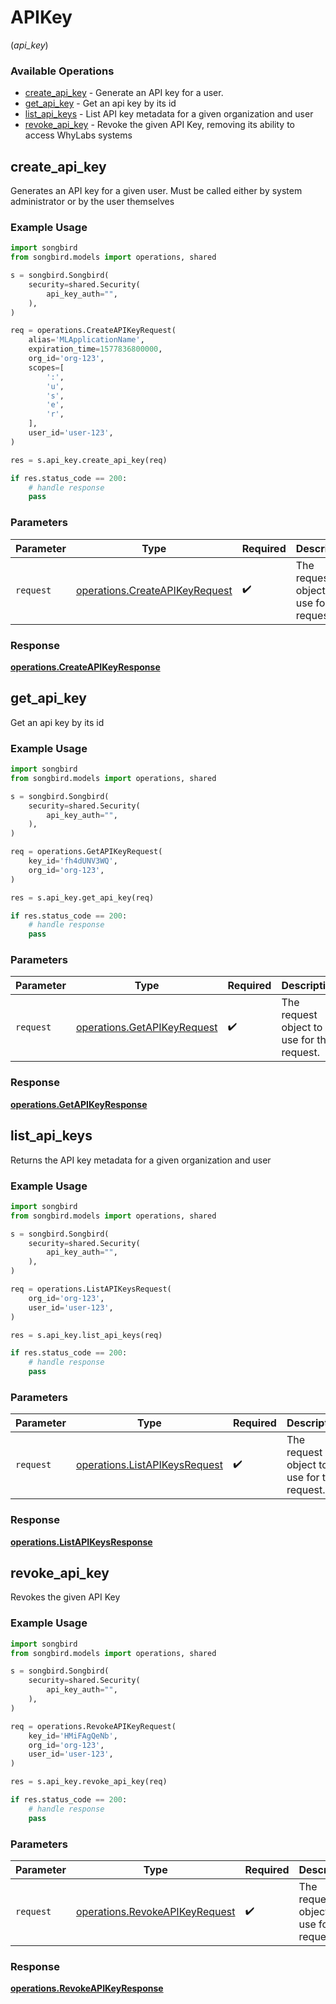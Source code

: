 # APIKey
(*api_key*)

### Available Operations

* [create_api_key](#create_api_key) - Generate an API key for a user.
* [get_api_key](#get_api_key) - Get an api key by its id
* [list_api_keys](#list_api_keys) - List API key metadata for a given organization and user
* [revoke_api_key](#revoke_api_key) - Revoke the given API Key, removing its ability to access WhyLabs systems

## create_api_key

Generates an API key for a given user. Must be called either by system administrator or by the user themselves

### Example Usage

```python
import songbird
from songbird.models import operations, shared

s = songbird.Songbird(
    security=shared.Security(
        api_key_auth="",
    ),
)

req = operations.CreateAPIKeyRequest(
    alias='MLApplicationName',
    expiration_time=1577836800000,
    org_id='org-123',
    scopes=[
        ':',
        'u',
        's',
        'e',
        'r',
    ],
    user_id='user-123',
)

res = s.api_key.create_api_key(req)

if res.status_code == 200:
    # handle response
    pass
```

### Parameters

| Parameter                                                                        | Type                                                                             | Required                                                                         | Description                                                                      |
| -------------------------------------------------------------------------------- | -------------------------------------------------------------------------------- | -------------------------------------------------------------------------------- | -------------------------------------------------------------------------------- |
| `request`                                                                        | [operations.CreateAPIKeyRequest](../../models/operations/createapikeyrequest.md) | :heavy_check_mark:                                                               | The request object to use for the request.                                       |


### Response

**[operations.CreateAPIKeyResponse](../../models/operations/createapikeyresponse.md)**


## get_api_key

Get an api key by its id

### Example Usage

```python
import songbird
from songbird.models import operations, shared

s = songbird.Songbird(
    security=shared.Security(
        api_key_auth="",
    ),
)

req = operations.GetAPIKeyRequest(
    key_id='fh4dUNV3WQ',
    org_id='org-123',
)

res = s.api_key.get_api_key(req)

if res.status_code == 200:
    # handle response
    pass
```

### Parameters

| Parameter                                                                  | Type                                                                       | Required                                                                   | Description                                                                |
| -------------------------------------------------------------------------- | -------------------------------------------------------------------------- | -------------------------------------------------------------------------- | -------------------------------------------------------------------------- |
| `request`                                                                  | [operations.GetAPIKeyRequest](../../models/operations/getapikeyrequest.md) | :heavy_check_mark:                                                         | The request object to use for the request.                                 |


### Response

**[operations.GetAPIKeyResponse](../../models/operations/getapikeyresponse.md)**


## list_api_keys

Returns the API key metadata for a given organization and user

### Example Usage

```python
import songbird
from songbird.models import operations, shared

s = songbird.Songbird(
    security=shared.Security(
        api_key_auth="",
    ),
)

req = operations.ListAPIKeysRequest(
    org_id='org-123',
    user_id='user-123',
)

res = s.api_key.list_api_keys(req)

if res.status_code == 200:
    # handle response
    pass
```

### Parameters

| Parameter                                                                      | Type                                                                           | Required                                                                       | Description                                                                    |
| ------------------------------------------------------------------------------ | ------------------------------------------------------------------------------ | ------------------------------------------------------------------------------ | ------------------------------------------------------------------------------ |
| `request`                                                                      | [operations.ListAPIKeysRequest](../../models/operations/listapikeysrequest.md) | :heavy_check_mark:                                                             | The request object to use for the request.                                     |


### Response

**[operations.ListAPIKeysResponse](../../models/operations/listapikeysresponse.md)**


## revoke_api_key

Revokes the given API Key

### Example Usage

```python
import songbird
from songbird.models import operations, shared

s = songbird.Songbird(
    security=shared.Security(
        api_key_auth="",
    ),
)

req = operations.RevokeAPIKeyRequest(
    key_id='HMiFAgQeNb',
    org_id='org-123',
    user_id='user-123',
)

res = s.api_key.revoke_api_key(req)

if res.status_code == 200:
    # handle response
    pass
```

### Parameters

| Parameter                                                                        | Type                                                                             | Required                                                                         | Description                                                                      |
| -------------------------------------------------------------------------------- | -------------------------------------------------------------------------------- | -------------------------------------------------------------------------------- | -------------------------------------------------------------------------------- |
| `request`                                                                        | [operations.RevokeAPIKeyRequest](../../models/operations/revokeapikeyrequest.md) | :heavy_check_mark:                                                               | The request object to use for the request.                                       |


### Response

**[operations.RevokeAPIKeyResponse](../../models/operations/revokeapikeyresponse.md)**

